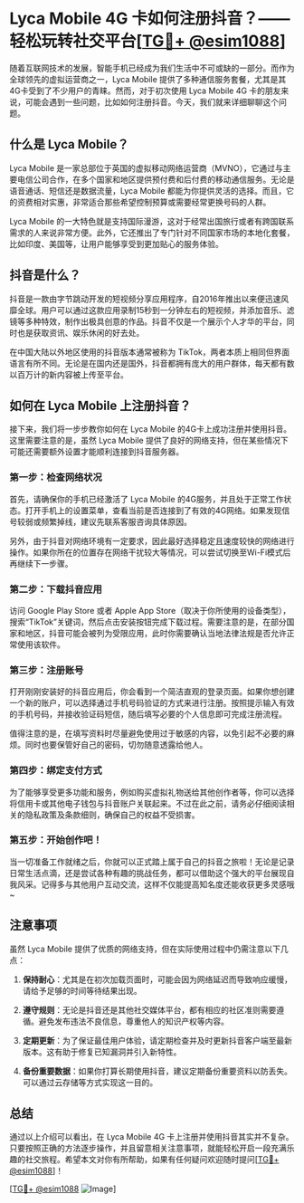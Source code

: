 # Lyca Mobile 4G 卡如何注册抖音？——轻松玩转社交平台[[TG💪+ @esim1088](https://t.me/s/esim1088)]

随着互联网技术的发展，智能手机已经成为我们生活中不可或缺的一部分。而作为全球领先的虚拟运营商之一，Lyca Mobile 提供了多种通信服务套餐，尤其是其4G卡受到了不少用户的青睐。然而，对于初次使用 Lyca Mobile 4G 卡的朋友来说，可能会遇到一些问题，比如如何注册抖音。今天，我们就来详细聊聊这个问题。

## 什么是 Lyca Mobile？

Lyca Mobile 是一家总部位于英国的虚拟移动网络运营商（MVNO），它通过与主要电信公司合作，在多个国家和地区提供预付费和后付费的移动通信服务。无论是语音通话、短信还是数据流量，Lyca Mobile 都能为你提供灵活的选择。而且，它的资费相对实惠，非常适合那些希望控制预算或需要经常更换号码的人群。

Lyca Mobile 的一大特色就是支持国际漫游，这对于经常出国旅行或者有跨国联系需求的人来说非常方便。此外，它还推出了专门针对不同国家市场的本地化套餐，比如印度、美国等，让用户能够享受到更加贴心的服务体验。

## 抖音是什么？

抖音是一款由字节跳动开发的短视频分享应用程序，自2016年推出以来便迅速风靡全球。用户可以通过这款应用录制15秒到一分钟左右的短视频，并添加音乐、滤镜等多种特效，制作出极具创意的作品。抖音不仅是一个展示个人才华的平台，同时也是获取资讯、娱乐休闲的好去处。

在中国大陆以外地区使用的抖音版本通常被称为 TikTok，两者本质上相同但界面语言有所不同。无论是在国内还是国外，抖音都拥有庞大的用户群体，每天都有数以百万计的新内容被上传至平台。

## 如何在 Lyca Mobile 上注册抖音？

接下来，我们将一步步教你如何在 Lyca Mobile 的4G卡上成功注册并使用抖音。这里需要注意的是，虽然 Lyca Mobile 提供了良好的网络支持，但在某些情况下可能还需要额外设置才能顺利连接到抖音服务器。

### 第一步：检查网络状况

首先，请确保你的手机已经激活了 Lyca Mobile 的4G服务，并且处于正常工作状态。打开手机上的设置菜单，查看当前是否连接到了有效的4G网络。如果发现信号较弱或频繁掉线，建议先联系客服咨询具体原因。

另外，由于抖音对网络环境有一定要求，因此最好选择稳定且速度较快的网络进行操作。如果你所在的位置存在网络干扰较大等情况，可以尝试切换至Wi-Fi模式后再继续下一步骤。

### 第二步：下载抖音应用

访问 Google Play Store 或者 Apple App Store（取决于你所使用的设备类型），搜索“TikTok”关键词，然后点击安装按钮完成下载过程。需要注意的是，在部分国家和地区，抖音可能会被列为受限应用，此时你需要确认当地法律法规是否允许正常使用该软件。

### 第三步：注册账号

打开刚刚安装好的抖音应用后，你会看到一个简洁直观的登录页面。如果你想创建一个新的账户，可以选择通过手机号码验证的方式来进行注册。按照提示输入有效的手机号码，并接收验证码短信，随后填写必要的个人信息即可完成注册流程。

值得注意的是，在填写资料时尽量避免使用过于敏感的内容，以免引起不必要的麻烦。同时也要保管好自己的密码，切勿随意透露给他人。

### 第四步：绑定支付方式

为了能够享受更多功能和服务，例如购买虚拟礼物送给其他创作者等，你可以选择将信用卡或其他电子钱包与抖音账户关联起来。不过在此之前，请务必仔细阅读相关的隐私政策及条款细则，确保自己的权益不受损害。

### 第五步：开始创作吧！

当一切准备工作就绪之后，你就可以正式踏上属于自己的抖音之旅啦！无论是记录日常生活点滴，还是尝试各种有趣的挑战任务，都可以借助这个强大的平台展现自我风采。记得多与其他用户互动交流，这样不仅能提高知名度还能收获更多灵感哦~

## 注意事项

虽然 Lyca Mobile 提供了优质的网络支持，但在实际使用过程中仍需注意以下几点：

1. **保持耐心**：尤其是在初次加载页面时，可能会因为网络延迟而导致响应缓慢，请给予足够的时间等待结果出现。
   
2. **遵守规则**：无论是抖音还是其他社交媒体平台，都有相应的社区准则需要遵循。避免发布违法不良信息，尊重他人的知识产权等内容。

3. **定期更新**：为了保证最佳用户体验，请定期检查并及时更新抖音客户端至最新版本。这有助于修复已知漏洞并引入新特性。

4. **备份重要数据**：如果你打算长期使用抖音，建议定期备份重要资料以防丢失。可以通过云存储等方式实现这一目的。

## 总结

通过以上介绍可以看出，在 Lyca Mobile 4G 卡上注册并使用抖音其实并不复杂。只要按照正确的方法逐步操作，并且留意相关注意事项，就能轻松开启一段充满乐趣的社交旅程。希望本文对你有所帮助，如果有任何疑问欢迎随时提问[[TG💪+ @esim1088](https://t.me/s/esim1088)]！

[[TG💪+ @esim1088](https://t.me/s/esim1088) ![Image](https://i.postimg.cc/4NQfJmqS/Snipaste-2025-05-13-00-14-12.png)]